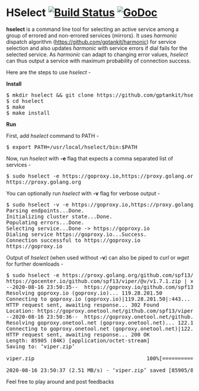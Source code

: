 # HSelect [![Build Status](https://travis-ci.com/gptankit/hselect.svg?branch=master)](https://travis-ci.com/gptankit/hselect) [![GoDoc](https://godoc.org/github.com/gptankit/hselect?status.svg)](https://pkg.go.dev/github.com/gptankit/hselect?tab=overview)

**hselect** is a command line tool for selecting an active service among a group of errored and non-errored services (mirrors). It uses *harmonic* dispatch algorithm (https://github.com/gptankit/harmonic) for service selection and also updates *harmonic* with service errors if dial fails for the selected service. As *harmonic* can adapt to changing error values, *hselect* can thus output a service with maximum probability of connection success.

Here are the steps to use *hselect* - </br>

**Install**

<pre>
$ mkdir hselect && git clone https://github.com/gptankit/hselect hselect/
$ cd hselect
$ make
$ make install
</pre>

**Run**

First, add *hselect* command to PATH - 
<pre>
$ export PATH=/usr/local/hselect/bin:$PATH
</pre>

Now, run *hselect* with **-e** flag that expects a comma separated list of services - 

<pre>
$ sudo hselect -e https://goproxy.io,https://proxy.golang.org,https://gocenter.io
https://proxy.golang.org
</pre>

You can optionally run *hselect* with **-v** flag for verbose output - 

<pre>
$ sudo hselect -v -e https://goproxy.io,https://proxy.golang.org,https://gocenter.io
Parsing endpoints...Done.
Initializing cluster state...Done.
Populating errors...Done.
Selecting service...Done -> https://goproxy.io
Dialing service https://goproxy.io...Success.
Connection successful to https://goproxy.io
https://goproxy.io
</pre>

Output of *hselect* (when used without **-v**) can also be piped to *curl* or *wget* for further downloads - 

<pre>
$ sudo hselect -e https://proxy.golang.org/github.com/spf13/viper/@v/v1.7.1.zip,https://goproxy.io/github.com/spf13/viper/@v/v1.7.1.zip,https://gocenter.io/github.com/spf13/viper/@v/v1.7.1.zip | xargs wget -O viper.zip
https://gocenter.io/github.com/spf13/viper/@v/v1.7.1.zip | xargs wget -O viper.zip
--2020-08-16 23:50:35--  https://goproxy.io/github.com/spf13/viper/@v/v1.7.1.zip
Resolving goproxy.io (goproxy.io)... 119.28.201.50
Connecting to goproxy.io (goproxy.io)|119.28.201.50|:443... connected.
HTTP request sent, awaiting response... 302 Found
Location: https://goproxy.onetool.net/github.com/spf13/viper/@v/v1.7.1.zip [following]
--2020-08-16 23:50:36--  https://goproxy.onetool.net/github.com/spf13/viper/@v/v1.7.1.zip
Resolving goproxy.onetool.net (goproxy.onetool.net)... 122.10.255.108, 124.156.41.23, 122.10.255.106, ...
Connecting to goproxy.onetool.net (goproxy.onetool.net)|122.10.255.108|:443... connected.
HTTP request sent, awaiting response... 200 OK
Length: 85905 (84K) [application/octet-stream]
Saving to: ‘viper.zip’

viper.zip                                    100%[=========================================>]  83.89K  --.-KB/s    in 0.03s

2020-08-16 23:50:37 (2.51 MB/s) - ‘viper.zip’ saved [85905/85905]
</pre>

Feel free to play around and post feedbacks
